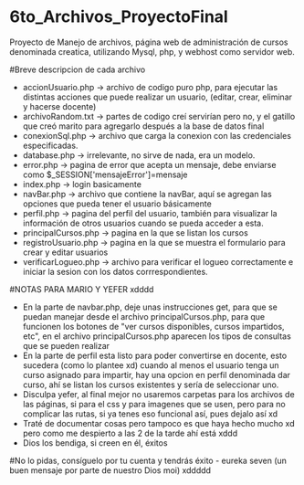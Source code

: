 # 6to_Archivos_ProyectoFinal

Proyecto de Manejo de archivos, página web de administración de cursos denominada creatica, utilizando Mysql, php, y webhost como servidor web.

#Breve descripcion de cada archivo

* accionUsuario.php -> archivo de codigo puro php, para ejecutar las distintas acciones que puede realizar un usuario, (editar, crear, eliminar y hacerse docente)
* archivoRandom.txt -> partes de codigo creí servirían pero no, y el gatillo que creó marito para agregarlo después a la base de datos final
* conexionSql.php -> archivo que carga la conexion con las credenciales especificadas.
* database.php -> irrelevante, no sirve de nada, era un modelo.
* error.php -> pagina de error que acepta un mensaje, debe enviarse como $_SESSION['mensajeError']=mensaje
* index.php -> login basicamente
* navBar.php -> archivo que contiene la navBar, aquí se agregan las opciones que pueda tener el usuario básicamente
* perfil.php -> pagina del perfil del usuario, también para visualizar la información de otros usuarios cuando se pueda acceder a esta.
* principalCursos.php -> pagina en la que se listan los cursos
* registroUsuario.php -> pagina en la que se muestra el formulario para crear y editar usuarios
* verificarLogueo.php -> archivo para verificar el logueo correctamente e iniciar la sesion con los datos corrrespondientes.

#NOTAS PARA MARIO Y YEFER xdddd

* En la parte de navbar.php, deje unas instrucciones get, para que se puedan manejar desde el archivo principalCursos.php, para que funcionen los botones de "ver cursos disponibles, cursos impartidos, etc", en el archivo principalCursos.php aparecen los tipos de consultas que se pueden realizar
* En la parte de perfil esta listo para poder convertirse en docente, esto sucedera (como lo plantee xd) cuando al menos el usuario tenga un curso asignado para impartir, hay una opcion en perfil denominada dar curso, ahí se listan los cursos existentes y sería de seleccionar uno.
* Disculpa yefer, al final mejor no usaremos carpetas para los archivos de las páginas, si para el css y para imagenes que se usen, pero para no complicar las rutas, si ya tenes eso funcional así, pues dejalo así xd
* Traté de documentar cosas pero tampoco es que haya hecho mucho xd pero como me despierto a las 2 de la tarde ahí está xddd
* Dios los bendiga, si creen en él, éxitos

#No lo pidas, consíguelo por tu cuenta y tendrás éxito - eureka seven (un buen mensaje por parte de nuestro Dios moi) xddddd
